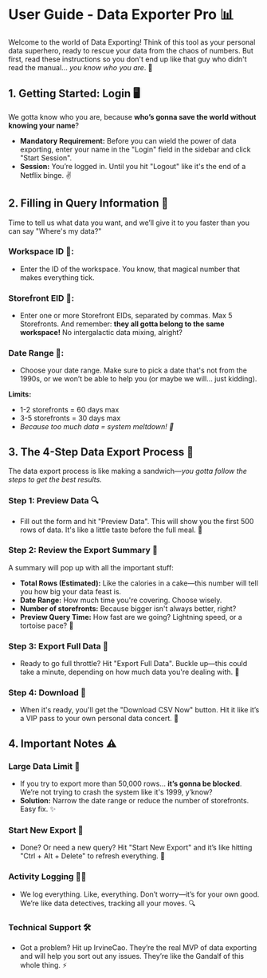 # User Guide - Data Exporter Pro 📊

Welcome to the world of Data Exporting! Think of this tool as your personal data superhero, ready to rescue your data from the chaos of numbers. But first, read these instructions so you don't end up like that guy who didn't read the manual... *you know who you are*. 👀

## 1. Getting Started: Login 🖥️

We gotta know who you are, because **who’s gonna save the world without knowing your name**? 
- **Mandatory Requirement:** Before you can wield the power of data exporting, enter your name in the "Login" field in the sidebar and click "Start Session". 
- **Session:** You’re logged in. Until you hit "Logout" like it's the end of a Netflix binge. ✌️

## 2. Filling in Query Information 🤔

Time to tell us what data you want, and we’ll give it to you faster than you can say "Where's my data?"

### Workspace ID 💼:

- Enter the ID of the workspace. You know, that magical number that makes everything tick. 

### Storefront EID 🏬:

- Enter one or more Storefront EIDs, separated by commas. Max 5 Storefronts. And remember: **they all gotta belong to the same workspace!** No intergalactic data mixing, alright?

### Date Range 📅:

- Choose your date range. Make sure to pick a date that's not from the 1990s, or we won’t be able to help you (or maybe we will... just kidding).

**Limits:**
- 1-2 storefronts = 60 days max
- 3-5 storefronts = 30 days max
- *Because too much data = system meltdown! 🤯*

## 3. The 4-Step Data Export Process 🔄

The data export process is like making a sandwich—*you gotta follow the steps to get the best results.*

### Step 1: Preview Data 🔍

- Fill out the form and hit "Preview Data". This will show you the first 500 rows of data. It's like a little taste before the full meal. 🥪

### Step 2: Review the Export Summary 📜

A summary will pop up with all the important stuff:
- **Total Rows (Estimated):** Like the calories in a cake—this number will tell you how big your data feast is.
- **Date Range:** How much time you're covering. Choose wisely.
- **Number of storefronts:** Because bigger isn't always better, right?
- **Preview Query Time:** How fast are we going? Lightning speed, or a tortoise pace? 🐢

### Step 3: Export Full Data 🚀

- Ready to go full throttle? Hit "Export Full Data". Buckle up—this could take a minute, depending on how much data you're dealing with. 🚀

### Step 4: Download 🧳

- When it's ready, you'll get the "Download CSV Now" button. Hit it like it’s a VIP pass to your own personal data concert. 🎤

## 4. Important Notes ⚠️

### Large Data Limit 🚫

- If you try to export more than 50,000 rows... **it’s gonna be blocked**. We’re not trying to crash the system like it's 1999, y’know? 
- **Solution:** Narrow the date range or reduce the number of storefronts. Easy fix. ✨

### Start New Export 🔄

- Done? Or need a new query? Hit "Start New Export" and it’s like hitting "Ctrl + Alt + Delete" to refresh everything. 🚪

### Activity Logging 🕵️‍♂️

- We log everything. Like, everything. Don’t worry—it’s for your own good. We’re like data detectives, tracking all your moves. 🔍

### Technical Support 🛠️

- Got a problem? Hit up IrvineCao. They’re the real MVP of data exporting and will help you sort out any issues. They’re like the Gandalf of this whole thing. ⚡
